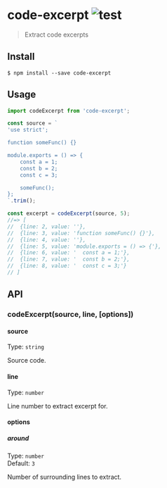 # code-excerpt ![test](https://github.com/vadimdemedes/code-excerpt/workflows/test/badge.svg)

> Extract code excerpts

## Install

```
$ npm install --save code-excerpt
```

## Usage

```js
import codeExcerpt from 'code-excerpt';

const source = `
'use strict';

function someFunc() {}

module.exports = () => {
	const a = 1;
	const b = 2;
	const c = 3;

	someFunc();
};
`.trim();

const excerpt = codeExcerpt(source, 5);
//=> [
//	{line: 2, value: ''},
//	{line: 3, value: 'function someFunc() {}'},
//	{line: 4, value: ''},
//	{line: 5, value: 'module.exports = () => {'},
//	{line: 6, value: '  const a = 1;'},
//	{line: 7, value: '  const b = 2;'},
//	{line: 8, value: '  const c = 3;'}
// ]
```

## API

### codeExcerpt(source, line, [options])

#### source

Type: `string`

Source code.

#### line

Type: `number`

Line number to extract excerpt for.

#### options

##### around

Type: `number`<br>
Default: `3`

Number of surrounding lines to extract.
